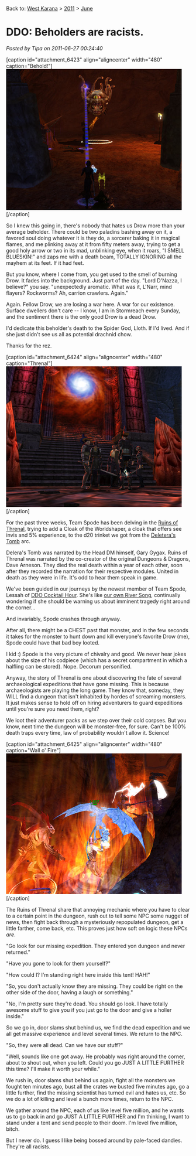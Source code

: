 Back to: [West Karana](/posts/westkarana.md) > [2011](/posts/2011/westkarana.md) > [June](./westkarana.md)
# DDO: Beholders are racists.

*Posted by Tipa on 2011-06-27 00:24:40*

[caption id="attachment\_6423" align="aligncenter" width="480" caption="Behold!"]![](../../../uploads/2011/06/dndclient-2011-06-26-22-30-40-41.jpg "Behold!")[/caption]

So I knew this going in, there's nobody that hates us Drow more than your average beholder. There could be two paladins bashing away on it, a favored soul doing whatever it is they do, a sorcerer baking it in magical flames, and me plinking away at it from fifty meters away, trying to get a good holy arrow or two in its mad, unblinking eye, when it roars, "I SMELL BLUESKIN!" and zaps me with a death beam, TOTALLY IGNORING all the mayhem at its feet. If it had feet.

But you know, where I come from, you get used to the smell of burning Drow. It fades into the background. Just part of the day. "Lord D'Nazza, I believe?" you say. "unexpectedly aromatic. What was it, L'Narr, mind flayers? Rockworms? Ah, carrion crawlers. Again."

Again. Fellow Drow, we are losing a war here. A war for our existence. Surface dwellers don't care -- I know, I am in Stormreach every Sunday, and the sentiment there is the only good Drow is a dead Drow.

I'd dedicate this beholder's death to the Spider God, Lloth. If I'd lived. And if she just didn't see us all as potential drachnid chow.

Thanks for the rez.

[caption id="attachment\_6424" align="aligncenter" width="480" caption="Threnal"][![](../../../uploads/2011/06/dndclient-2011-06-26-23-23-17-21.jpg "Threnal")](../../../uploads/2011/06/dndclient-2011-06-26-23-23-17-21.jpg)[/caption]

For the past three weeks, Team Spode has been delving in the [Ruins of Threnal](http://ddowiki.com/page/Ruins_of_Threnal), trying to add a Cloak of the Worldshaper, a cloak that offers see invis and 5% experience, to the d20 trinket we got from the [Deletera's Tomb](http://ddowiki.com/page/Delera%27s_Tomb) arc.

Delera's Tomb was narrated by the Head DM himself, Gary Gygax. Ruins of Threnal was narrated by the co-creator of the original Dungeons & Dragons, Dave Arneson. They died the real death within a year of each other, soon after they recorded the narration for their respective modules. United in death as they were in life. It's odd to hear them speak in game.

We've been guided in our journeys by the newest member of Team Spode, Lessah of [DDO Cocktail Hour](http://ddococktailhour.com/). She's like [our own River Song](http://tardis.wikia.com/wiki/River_Song), continually wondering if she should be warning us about imminent tragedy right around the corner...

And invariably, Spode crashes through anyway.

After all, there might be a CHEST past that monster, and in the few seconds it takes for the monster to hunt down and kill everyone's favorite Drow (me), Spode could have that bad boy looted.

I kid :) Spode is the very picture of chivalry and good. We never hear jokes about the size of his codpiece (which has a secret compartment in which a halfling can be stored). Nope. Decorum personified.

Anyway, the story of Threnal is one about discovering the fate of several archaeological expeditions that have gone missing. This is because archaeologists are playing the long game. They know that, someday, they WILL find a dungeon that isn't inhabited by hordes of screaming monsters. It just makes sense to hold off on hiring adventurers to guard expeditions until you're sure you need them, right?

We loot their adventurer packs as we step over their cold corpses. But you know, next time the dungeon will be monster-free, for sure. Can't be 100% death traps every time, law of probability wouldn't allow it. Science!

[caption id="attachment\_6425" align="aligncenter" width="480" caption="Wall o' Fire"]![](../../../uploads/2011/06/dndclient-2011-06-26-22-30-02-58.jpg "Wall o' Fire")[/caption]

The Ruins of Threnal share that annoying mechanic where you have to clear to a certain point in the dungeon, rush out to tell some NPC some nugget of news, then fight back through a mysteriously repopulated dungeon, get a little farther, come back, etc. This proves just how soft on logic these NPCs *are*.

"Go look for our missing expedition. They entered yon dungeon and never returned."

"Have you gone to look for them yourself?"

"How could I? I'm standing right here inside this tent! HAH!"

"So, you don't actually know they are missing. They could be right on the other side of the door, having a laugh or something."

"No, I'm pretty sure they're dead. You should go look. I have totally awesome stuff to give you if you just go to the door and give a holler inside."

So we go in, door slams shut behind us, we find the dead expedition and we all get massive experience and level several times. We return to the NPC.

"So, they were all dead. Can we have our stuff?"

"Well, sounds like one got away. He probably was right around the corner, about to shout out, when you left. Could you go JUST A LITTLE FURTHER this time? I'll make it worth your while."

We rush in, door slams shut behind us again, fight all the monsters we fought ten minutes ago, bust all the crates we busted five minutes ago, go a little further, find the missing scientist has turned evil and hates us, etc. So we do a lot of killing and level a bunch more times, return to the NPC.

We gather around the NPC, each of us like level five million, and he wants us to go back in and go JUST A LITTLE FURTHER and I'm thinking, I want to stand under a tent and send people to their doom. I'm level five million, bitch.

But I never do. I guess I like being bossed around by pale-faced dandies. They're all racists.

